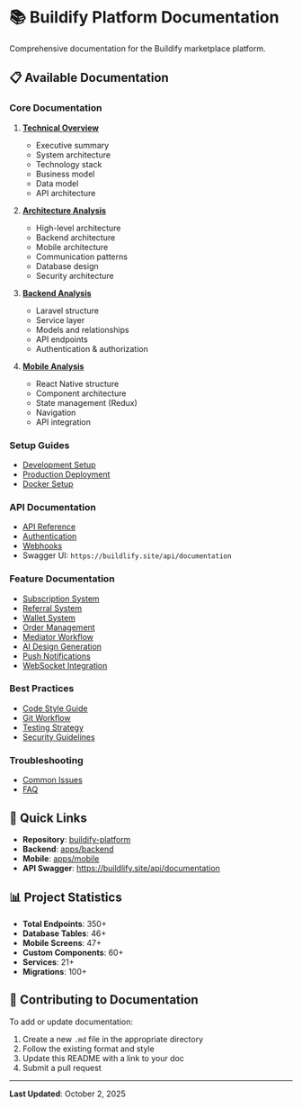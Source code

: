 # 📚 Buildify Platform Documentation

Comprehensive documentation for the Buildify marketplace platform.

## 📋 Available Documentation

### Core Documentation

1. **[Technical Overview](TECHNICAL_OVERVIEW.md)**
   - Executive summary
   - System architecture
   - Technology stack
   - Business model
   - Data model
   - API architecture

2. **[Architecture Analysis](ARCHITECTURE_ANALYSIS.md)**
   - High-level architecture
   - Backend architecture
   - Mobile architecture
   - Communication patterns
   - Database design
   - Security architecture

3. **[Backend Analysis](BACKEND_ANALYSIS.md)**
   - Laravel structure
   - Service layer
   - Models and relationships
   - API endpoints
   - Authentication & authorization

4. **[Mobile Analysis](MOBILE_ANALYSIS.md)**
   - React Native structure
   - Component architecture
   - State management (Redux)
   - Navigation
   - API integration

### Setup Guides

- [Development Setup](guides/DEVELOPMENT_SETUP.md)
- [Production Deployment](guides/DEPLOYMENT.md)
- [Docker Setup](guides/DOCKER_SETUP.md)

### API Documentation

- [API Reference](api/API_REFERENCE.md)
- [Authentication](api/AUTHENTICATION.md)
- [Webhooks](api/WEBHOOKS.md)
- Swagger UI: `https://buildlify.site/api/documentation`

### Feature Documentation

- [Subscription System](features/SUBSCRIPTIONS.md)
- [Referral System](features/REFERRALS.md)
- [Wallet System](features/WALLET.md)
- [Order Management](features/ORDERS.md)
- [Mediator Workflow](features/MEDIATOR.md)
- [AI Design Generation](features/AI_DESIGN.md)
- [Push Notifications](features/NOTIFICATIONS.md)
- [WebSocket Integration](features/WEBSOCKET.md)

### Best Practices

- [Code Style Guide](best-practices/CODE_STYLE.md)
- [Git Workflow](best-practices/GIT_WORKFLOW.md)
- [Testing Strategy](best-practices/TESTING.md)
- [Security Guidelines](best-practices/SECURITY.md)

### Troubleshooting

- [Common Issues](troubleshooting/COMMON_ISSUES.md)
- [FAQ](troubleshooting/FAQ.md)

## 🚀 Quick Links

- **Repository**: [buildify-platform](https://github.com/TheMacroeconomicDao/buildify-platform)
- **Backend**: [apps/backend](../apps/backend)
- **Mobile**: [apps/mobile](../apps/mobile)
- **API Swagger**: https://buildlify.site/api/documentation

## 📊 Project Statistics

- **Total Endpoints**: 350+
- **Database Tables**: 46+
- **Mobile Screens**: 47+
- **Custom Components**: 60+
- **Services**: 21+
- **Migrations**: 100+

## 🤝 Contributing to Documentation

To add or update documentation:

1. Create a new `.md` file in the appropriate directory
2. Follow the existing format and style
3. Update this README with a link to your doc
4. Submit a pull request

---

**Last Updated**: October 2, 2025
